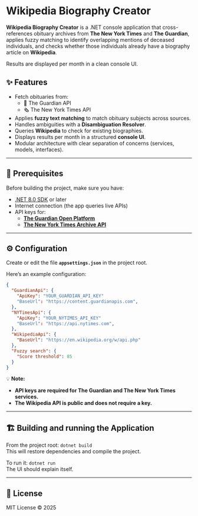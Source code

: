 Wikipedia Biography Creator
===========================

**Wikipedia Biography Creator** is a .NET console application that cross-references obituary archives from **The New York Times** and **The Guardian**, applies fuzzy matching to identify overlapping mentions of deceased individuals, and checks whether those individuals already have a biography article on **Wikipedia**.

Results are displayed per month in a clean console UI.

✨ Features
----------
- Fetch obituaries from:
  - 📰 The Guardian API  
  - 🗞️ The New York Times API    
- Applies **fuzzy text matching** to match obituary subjects across sources.    
- Handles ambiguities with a **Disambiguation Resolver**.    
- Queries **Wikipedia** to check for existing biographies.    
- Displays results per month in a structured **console UI**.    
- Modular architecture with clear separation of concerns (services, models, interfaces).


---

## 🧱 Prerequisites

Before building the project, make sure you have:

- [.NET 8.0 SDK](https://dotnet.microsoft.com/en-us/download/dotnet/8.0) or later  
- Internet connection (the app queries live APIs)  
- API keys for:
  - **[The Guardian Open Platform](https://open-platform.theguardian.com/access/)**
  - **[The New York Times Archive API](https://developer.nytimes.com/apis)**

---

## ⚙️ Configuration

Create or edit the file **`appsettings.json`** in the project root.

Here’s an example configuration:

```json
{
  "GuardianApi": {
    "ApiKey": "YOUR_GUARDIAN_API_KEY"
    "BaseUrl": "https://content.guardianapis.com",
  },
  "NYTimesApi": {
    "ApiKey": "YOUR_NYTIMES_API_KEY"
    "BaseUrl": "https://api.nytimes.com",
  },
  "WikipediaApi": {
    "BaseUrl": "https://en.wikipedia.org/w/api.php"
  },
  "Fuzzy search": {
    "Score threshold": 85
  }
}
```

💡 **Note:**
- **API keys are required for The Guardian and The New York Times services.**
- **The Wikipedia API is public and does not require a key.**

---

## 🏗️ Building and running the Application

From the project root:
`
dotnet build
`<br>
This will restore dependencies and compile the project.

To run it:
`
dotnet run
`<br>
The UI should explain itself.

---

## 🪪 License

MIT License © 2025
